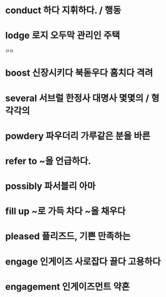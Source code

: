 # conduct 하다 지휘하다. / 행동
 
# lodge 로지 오두막 관리인 주택
   ㅁㅁ
# boost 신장시키다 북돋우다 훔치다 격려 
 
# several 서브럴 한정사 대명사 몇몇의 / 형 각각의 
 
# powdery 파우더리 가루같은 분을 바른
 
# refer to ~을 언급하다. 
 
# possibly 파서블리 아마

# fill up ~로 가득 차다 ~을 채우다

# pleased 플리즈드, 기쁜 만족하는

# engage 인게이즈 사로잡다 끌다 고용하다 

# engagement 인게이즈먼트 약혼

